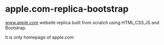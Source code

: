 # apple.com-replica-bootstrap
www.apple.com website replica built from scratch using HTML,CSS,JS and Bootstrap.

It is only homepage of apple.com
